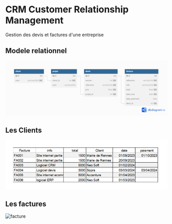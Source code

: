 # CRM Customer  Relationship Management
Gestion des devis et factures d'une entreprise
## Modele relationnel
![crm](../img/08/crm.png)
## Les Clients
![client](../img/08/client.png)
## Les factures
![facture](../img/03/facture.png)
